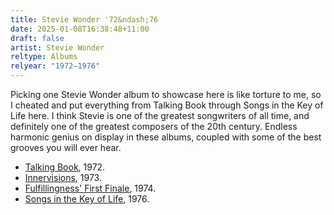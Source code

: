 ```yaml
---
title: Stevie Wonder '72&ndash;76
date: 2025-01-08T16:38:48+11:00
draft: false
artist: Stevie Wonder
reltype: Albums
relyear: "1972–1976"
---
```


Picking one Stevie Wonder album to showcase here is like torture to me, so I cheated and put everything from Talking Book through Songs in the Key of Life here. I think Stevie is one of the greatest songwriters of all time, and definitely one of the greatest composers of the 20th century. Endless harmonic genius on display in these albums, coupled with some of the best grooves you will ever hear.

- [Talking Book](https://youtube.com/playlist?list=OLAK5uy_n6eoI3LSNgNMxHyr5JtuX8j3zhcMCmtIc&si=1LANLn9PgpOUoIe0), 1972.
- [Innervisions](https://www.youtube.com/watch?v=UvtYEdYjkJM&list=OLAK5uy_lhH2tH_BEiKMkDmYqfFQqzNTo7C_qf0FE), 1973.
- [Fulfillingness&apos; First Finale](https://youtube.com/playlist?list=OLAK5uy_knOJ9fKcznUtUEyApBZVSCAaz4hDpckA4&si=pqb6yYmauDZbTLm2), 1974.
- [Songs in the Key of Life](https://youtube.com/playlist?list=OLAK5uy_mcG_CMFTptcsuZrsFVztPqlrZaLuaGnSQ&si=gqnC7YIYgX8eYiQI), 1976.

